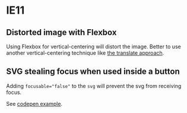 # IE11

## Distorted image with Flexbox
Using Flexbox for vertical-centering will distort the image. Better to use another vertical-centering technique like [the translate
approach](https://css-tricks.com/centering-css-complete-guide/).

## SVG stealing focus when used inside a button
Adding `focusable="false"` to the `svg` will prevent the svg from receiving focus.

See [codepen example](http://codepen.io/chriscoyier/pen/lpema).
